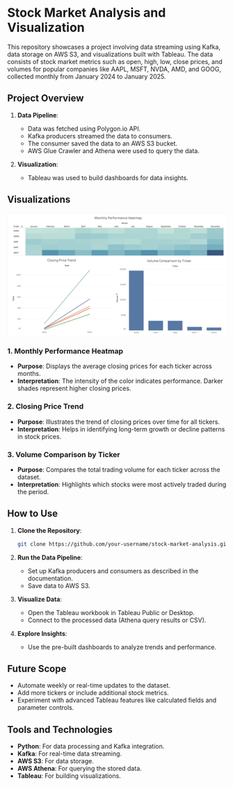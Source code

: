 # Stock Market Analysis and Visualization

This repository showcases a project involving data streaming using Kafka, data storage on AWS S3, and visualizations built with Tableau. The data consists of stock market metrics such as open, high, low, close prices, and volumes for popular companies like AAPL, MSFT, NVDA, AMD, and GOOG, collected monthly from January 2024 to January 2025.

## Project Overview

1. **Data Pipeline**:
   - Data was fetched using Polygon.io API.
   - Kafka producers streamed the data to consumers.
   - The consumer saved the data to an AWS S3 bucket.
   - AWS Glue Crawler and Athena were used to query the data.

2. **Visualization**:
   - Tableau was used to build dashboards for data insights.

## Visualizations

![Dashboard Overview](dashboard.png)

### 1. **Monthly Performance Heatmap**
   - **Purpose**: Displays the average closing prices for each ticker across months.
   - **Interpretation**: The intensity of the color indicates performance. Darker shades represent higher closing prices.

### 2. **Closing Price Trend**
   - **Purpose**: Illustrates the trend of closing prices over time for all tickers.
   - **Interpretation**: Helps in identifying long-term growth or decline patterns in stock prices.

### 3. **Volume Comparison by Ticker**
   - **Purpose**: Compares the total trading volume for each ticker across the dataset.
   - **Interpretation**: Highlights which stocks were most actively traded during the period.

## How to Use

1. **Clone the Repository**:
   ```bash
   git clone https://github.com/your-username/stock-market-analysis.git
   ```

2. **Run the Data Pipeline**:
   - Set up Kafka producers and consumers as described in the documentation.
   - Save data to AWS S3.

3. **Visualize Data**:
   - Open the Tableau workbook in Tableau Public or Desktop.
   - Connect to the processed data (Athena query results or CSV).

4. **Explore Insights**:
   - Use the pre-built dashboards to analyze trends and performance.

## Future Scope

- Automate weekly or real-time updates to the dataset.
- Add more tickers or include additional stock metrics.
- Experiment with advanced Tableau features like calculated fields and parameter controls.

## Tools and Technologies

- **Python**: For data processing and Kafka integration.
- **Kafka**: For real-time data streaming.
- **AWS S3**: For data storage.
- **AWS Athena**: For querying the stored data.
- **Tableau**: For building visualizations.

